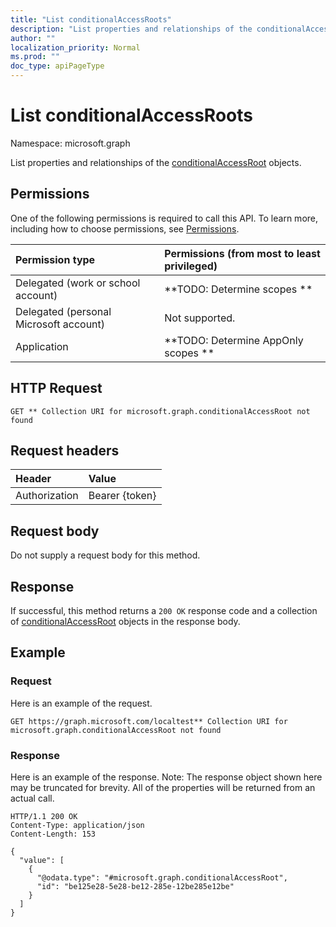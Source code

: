 ```yaml
---
title: "List conditionalAccessRoots"
description: "List properties and relationships of the conditionalAccessRoot objects."
author: ""
localization_priority: Normal
ms.prod: ""
doc_type: apiPageType
---
```


# List conditionalAccessRoots

Namespace: microsoft.graph

List properties and relationships of the [conditionalAccessRoot](../resources/conditionalaccessroot.md) objects.

## Permissions
One of the following permissions is required to call this API. To learn more, including how to choose permissions, see [Permissions](/concepts/permissions-reference.md).

|Permission type|Permissions (from most to least privileged)|
|:---|:---|
|Delegated (work or school account)|**TODO: Determine scopes **|
|Delegated (personal Microsoft account)|Not supported.|
|Application|**TODO: Determine AppOnly scopes **|

## HTTP Request
<!-- {
  "blockType": "ignored"
}
-->
``` http
GET ** Collection URI for microsoft.graph.conditionalAccessRoot not found
```

## Request headers
|Header|Value|
|:---|:---|
|Authorization|Bearer {token}|

## Request body
Do not supply a request body for this method.

## Response
If successful, this method returns a `200 OK` response code and a collection of [conditionalAccessRoot](../resources/conditionalaccessroot.md) objects in the response body.

## Example

### Request
Here is an example of the request.
<!-- {
  "blockType": "request",
  "name": "get_conditionalaccessroot"
}
-->
``` http
GET https://graph.microsoft.com/localtest** Collection URI for microsoft.graph.conditionalAccessRoot not found
```

### Response
Here is an example of the response. Note: The response object shown here may be truncated for brevity. All of the properties will be returned from an actual call.
<!-- {
  "blockType": "response",
  "truncated": true,
  "@odata.type": "collection(microsoft.graph.conditionalaccessroot)"
}
-->
``` http
HTTP/1.1 200 OK
Content-Type: application/json
Content-Length: 153

{
  "value": [
    {
      "@odata.type": "#microsoft.graph.conditionalAccessRoot",
      "id": "be125e28-5e28-be12-285e-12be285e12be"
    }
  ]
}
```

